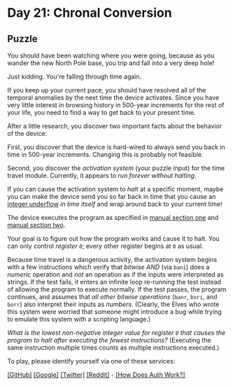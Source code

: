 # Day 21: Chronal Conversion

## Puzzle

You should have been watching where you were going, because as you wander the new North Pole base, you trip and fall into a very deep hole!


Just kidding. You're falling through time again.


If you keep up your current pace, you should have resolved all of the temporal anomalies by the next time the device activates. Since you have very little interest in browsing history in 500-year increments for the rest of your life, you need to find a way to get back to your present time.


After a little research, you discover two important facts about the behavior of the device:


First, you discover that the device is hard-wired to always send you back in time in 500-year increments. Changing this is probably not feasible.


Second, you discover the *activation system* (your puzzle input) for the time travel module. Currently, it appears to *run forever without halting*.


If you can cause the activation system to *halt* at a specific moment, maybe you can make the device send you so far back in time that you cause an [integer underflow](https://cwe.mitre.org/data/definitions/191.html) *in time itself* and wrap around back to your current time!


The device executes the program as specified in [manual section one](16) and [manual section two](19).


Your goal is to figure out how the program works and cause it to halt. You can only control *register `0`*; every other register begins at `0` as usual.


Because time travel is a dangerous activity, the activation system begins with a few instructions which verify that *bitwise AND* (via `bani`) does a *numeric* operation and *not* an operation as if the inputs were interpreted as strings. If the test fails, it enters an infinite loop re-running the test instead of allowing the program to execute normally. If the test passes, the program continues, and assumes that *all other bitwise operations* (`banr`, `bori`, and `borr`) also interpret their inputs as *numbers*. (Clearly, the Elves who wrote this system were worried that someone might introduce a bug while trying to emulate this system with a scripting language.)


*What is the lowest non-negative integer value for register `0` that causes the program to halt after executing the fewest instructions?* (Executing the same instruction multiple times counts as multiple instructions executed.)



To play, please identify yourself via one of these services:


[[GitHub]](/auth/github) [[Google]](/auth/google) [[Twitter]](/auth/twitter) [[Reddit]](/auth/reddit) - [[How Does Auth Work?]](/about#faq_auth)
